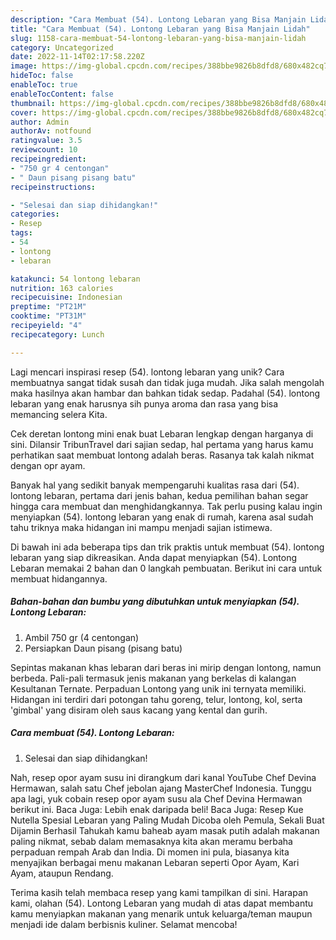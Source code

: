 ```yaml
---
description: "Cara Membuat (54). Lontong Lebaran yang Bisa Manjain Lidah"
title: "Cara Membuat (54). Lontong Lebaran yang Bisa Manjain Lidah"
slug: 1158-cara-membuat-54-lontong-lebaran-yang-bisa-manjain-lidah
category: Uncategorized
date: 2022-11-14T02:17:58.220Z
image: https://img-global.cpcdn.com/recipes/388bbe9826b8dfd8/680x482cq70/54-lontong-lebaran-foto-resep-utama.jpg
hideToc: false
enableToc: true
enableTocContent: false
thumbnail: https://img-global.cpcdn.com/recipes/388bbe9826b8dfd8/680x482cq70/54-lontong-lebaran-foto-resep-utama.jpg
cover: https://img-global.cpcdn.com/recipes/388bbe9826b8dfd8/680x482cq70/54-lontong-lebaran-foto-resep-utama.jpg
author: Admin
authorAv: notfound
ratingvalue: 3.5
reviewcount: 10
recipeingredient:
- "750 gr 4 centongan"
- " Daun pisang pisang batu"
recipeinstructions:

- "Selesai dan siap dihidangkan!"
categories:
- Resep
tags:
- 54
- lontong
- lebaran

katakunci: 54 lontong lebaran 
nutrition: 163 calories
recipecuisine: Indonesian
preptime: "PT21M"
cooktime: "PT31M"
recipeyield: "4"
recipecategory: Lunch

---
```





Lagi mencari inspirasi resep (54). lontong lebaran yang unik? Cara membuatnya sangat tidak susah dan tidak juga mudah. Jika salah mengolah maka hasilnya akan hambar dan bahkan tidak sedap. Padahal (54). lontong lebaran yang enak harusnya sih punya aroma dan rasa yang bisa memancing selera Kita.





Cek deretan lontong mini enak buat Lebaran lengkap dengan harganya di sini. Dilansir TribunTravel dari sajian sedap, hal pertama yang harus kamu perhatikan saat membuat lontong adalah beras. Rasanya tak kalah nikmat dengan opr ayam.

Banyak hal yang sedikit banyak mempengaruhi kualitas rasa dari (54). lontong lebaran, pertama dari jenis bahan, kedua pemilihan bahan segar hingga cara membuat dan menghidangkannya. Tak perlu pusing kalau ingin menyiapkan (54). lontong lebaran yang enak di rumah, karena asal sudah tahu triknya maka hidangan ini mampu menjadi sajian istimewa.






Di bawah ini ada beberapa tips dan trik praktis untuk membuat (54). lontong lebaran yang siap dikreasikan. Anda dapat menyiapkan (54). Lontong Lebaran memakai 2 bahan dan 0 langkah pembuatan. Berikut ini cara untuk membuat hidangannya.

<!--inarticleads1-->

##### Bahan-bahan dan bumbu yang dibutuhkan untuk menyiapkan (54). Lontong Lebaran:

1. Ambil 750 gr (4 centongan)
1. Persiapkan  Daun pisang (pisang batu)


Sepintas makanan khas lebaran dari beras ini mirip dengan lontong, namun berbeda. Pali-pali termasuk jenis makanan yang berkelas di kalangan Kesultanan Ternate. Perpaduan Lontong yang unik ini ternyata memiliki. Hidangan ini terdiri dari potongan tahu goreng, telur, lontong, kol, serta &#39;gimbal&#39; yang disiram oleh saus kacang yang kental dan gurih. 

<!--inarticleads2-->

##### Cara membuat (54). Lontong Lebaran:


1. Selesai dan siap dihidangkan!

Nah, resep opor ayam susu ini dirangkum dari kanal YouTube Chef Devina Hermawan, salah satu Chef jebolan ajang MasterChef Indonesia. Tunggu apa lagi, yuk cobain resep opor ayam susu ala Chef Devina Hermawan berikut ini. Baca Juga: Lebih enak daripada beli! Baca Juga: Resep Kue Nutella Spesial Lebaran yang Paling Mudah Dicoba oleh Pemula, Sekali Buat Dijamin Berhasil Tahukah kamu baheab ayam masak putih adalah makanan paling nikmat, sebab dalam memasaknya kita akan meramu berbaha perpaduan rempah Arab dan India. Di momen ini pula, biasanya kita menyajikan berbagai menu makanan Lebaran seperti Opor Ayam, Kari Ayam, ataupun Rendang. 

Terima kasih telah membaca resep yang kami tampilkan di sini. Harapan kami, olahan (54). Lontong Lebaran yang mudah di atas dapat membantu kamu menyiapkan makanan yang menarik untuk keluarga/teman maupun menjadi ide dalam berbisnis kuliner. Selamat mencoba!
